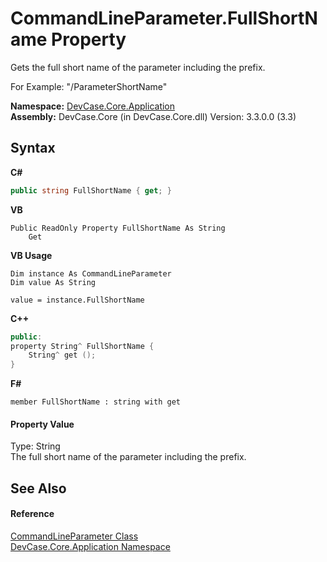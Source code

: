 # CommandLineParameter.FullShortName Property 
 

Gets the full short name of the parameter including the prefix. 

 For Example: "/ParameterShortName"

**Namespace:**&nbsp;<a href="N_DevCase_Core_Application">DevCase.Core.Application</a><br />**Assembly:**&nbsp;DevCase.Core (in DevCase.Core.dll) Version: 3.3.0.0 (3.3)

## Syntax

**C#**<br />
``` C#
public string FullShortName { get; }
```

**VB**<br />
``` VB
Public ReadOnly Property FullShortName As String
	Get
```

**VB Usage**<br />
``` VB Usage
Dim instance As CommandLineParameter
Dim value As String

value = instance.FullShortName

```

**C++**<br />
``` C++
public:
property String^ FullShortName {
	String^ get ();
}
```

**F#**<br />
``` F#
member FullShortName : string with get

```


#### Property Value
Type: String<br />The full short name of the parameter including the prefix.

## See Also


#### Reference
<a href="T_DevCase_Core_Application_CommandLineParameter">CommandLineParameter Class</a><br /><a href="N_DevCase_Core_Application">DevCase.Core.Application Namespace</a><br />